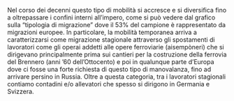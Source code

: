 Nel corso dei decenni questo tipo di mobilità si accresce e si diversifica fino a oltrepassare i confini interni all’impero, come si può vedere dal grafico sulla “tipologia di migrazione” dove il 53% del campione è rappresentato da migrazioni europee. In particolare, la mobilità temporanea arriva a caratterizzarsi come migrazione stagionale attraverso gli spostamenti di lavoratori come gli operai addetti alle opere ferroviarie (aisempòneri) che si dirigevano principalmente prima sui cantieri per la costruzione della ferrovia del Brennero (anni ’60 dell’Ottocento) e poi in qualunque parte d’Europa dove ci fosse una forte richiesta di questo tipo di manovalanza, fino ad arrivare persino in Russia. Oltre a questa categoria, tra i lavoratori stagionali contiamo contadini e/o allevatori che spesso si dirigono in Germania e Svizzera.
